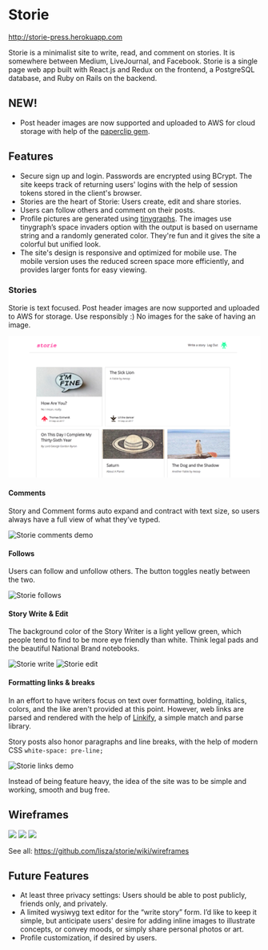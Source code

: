 # Storie

http://storie-press.herokuapp.com

Storie is a minimalist site to write, read, and comment on stories. It is somewhere between Medium, LiveJournal, and Facebook. Storie is a single page web app built with React.js and Redux on the frontend, a PostgreSQL database, and Ruby on Rails on the backend.

## NEW!
* Post header images are now supported and uploaded to AWS for cloud storage with help of the [paperclip gem](https://github.com/thoughtbot/paperclip).

## Features
* Secure sign up and login. Passwords are encrypted using BCrypt. The site keeps track of returning users' logins with the help of session tokens stored in the client's browser.
* Stories are the heart of Storie: Users create, edit and share stories.
* Users can follow others and comment on their posts.
* Profile pictures are generated using [tinygraphs](https://github.com/taironas/tinygraphs). The images use tinygraph’s space invaders option with the output is based on username string and a randomly generated color. They're fun and it gives the site a colorful but unified look.
* The site's design is responsive and optimized for mobile use. The mobile version uses the reduced screen space more efficiently, and provides larger fonts for easy viewing.

### Stories
Storie is text focused. Post header images are now supported and uploaded to AWS for storage. Use responsibly :) No images for the sake of having an image.

![Storie main page and login](docs/readme_images/storie2.png)

#### Comments
Story and Comment forms auto expand and contract with text size, so users always have a full view of what they’ve typed.

![Storie comments demo](docs/readme_images/comments.gif)

#### Follows
Users can follow and unfollow others. The button toggles neatly between the two.

![Storie follows](docs/readme_images/follow.gif)

#### Story Write & Edit
The background color of the Story Writer is a light yellow green, which people tend to find to be more eye friendly than white. Think legal pads and the beautiful National Brand notebooks.

![Storie write](docs/readme_images/write_story_small.png) ![Storie edit](docs/readme_images/edit_story_small.png)

#### Formatting links & breaks
In an effort to have writers focus on text over formatting, bolding, italics, colors, and the like aren't provided at this point. However, web links are parsed and rendered with the help of [Linkify](https://github.com/tasti/react-linkify/), a simple match and parse library.

Story posts also honor paragraphs and line breaks, with the help of modern CSS `white-space: pre-line;`

![Storie links demo](docs/readme_images/links.gif)

Instead of being feature heavy, the idea of the site was to be simple and working, smooth and bug free.

## Wireframes
<img src="wireframes/Homepage.png" width="230px"> <img src="wireframes/SessionForm.png" width="230px"> <img src="wireframes/UserProfile.png" width="230px">

See all: https://github.com/lisza/storie/wiki/wireframes

## Future Features
* At least three privacy settings: Users should be able to post publicly, friends only, and privately.
* A limited wysiwyg text editor for the “write story” form. I’d like to keep it simple, but anticipate users' desire for adding inline images to illustrate concepts, or convey moods, or simply share personal photos or art.
* Profile customization, if desired by users.
